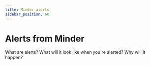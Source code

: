 ```yaml
---
title: Minder alerts
sidebar_position: 60
---
```


# Alerts from Minder

What are alerts?  What will it look like when you're alerted?  Why will it happen?
